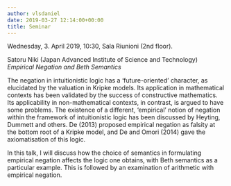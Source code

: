 ```yaml
---
author: vlsdaniel
date: 2019-03-27 12:14:00+00:00
title: Seminar
---
```


Wednesday, 3. April 2019, 10:30, Sala Riunioni (2nd floor).

Satoru Niki (Japan Advanced Institute of Science and Technology) \
_Empirical Negation and Beth Semantics_

The negation in intuitionistic logic has a ‘future-oriented’ character, as
elucidated by the valuation in Kripke models. Its application in mathematical
contexts has been validated by the success of constructive mathematics. Its
applicability in non-mathematical contexts, in contrast, is argued to have some
problems. The existence of a different, ‘empirical’ notion of negation within
the framework of intuitionistic logic has been discussed by Heyting, Dummett
and others. De (2013) proposed empirical negation as falsity at the bottom root
of a Kripke model, and De and Omori (2014) gave the axiomatisation of this
logic.

In this talk, I will discuss how the choice of semantics in formulating
empirical negation affects the logic one obtains, with Beth semantics as a
particular example. This is followed by an examination of arithmetic with
empirical negation.
